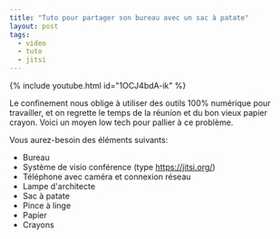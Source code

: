 ```yaml
---
title: "Tuto pour partager son bureau avec un sac à patate"
layout: post
tags:
  - video
  - tuto
  - jitsi
---
```


{% include youtube.html
    id="1OCJ4bdA-ik"
%}

Le confinement nous oblige à utiliser des outils 100% numérique pour travailler, et on regrette le temps de la réunion et du bon vieux papier crayon. Voici un moyen low tech pour pallier à ce problème.

Vous aurez-besoin des éléments suivants:

- Bureau
- Système de visio conférence (type https://jitsi.org/)
- Téléphone avec caméra et connexion réseau
- Lampe d'architecte
- Sac à patate
- Pince à linge
- Papier
- Crayons